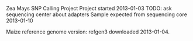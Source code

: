 Zea Mays SNP Calling Project
Project started 2013-01-03
TODO: ask sequencing center about adapters
Sample expected from sequencing core 2013-01-10


Maize reference genome version: refgen3
downloaded 2013-01-04.
